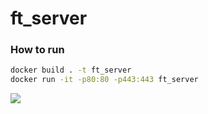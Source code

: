 # ft_server

### How to run

```bash
docker build . -t ft_server
docker run -it -p80:80 -p443:443 ft_server
```

![](https://i.imgur.com/XjTTR0i.png)
